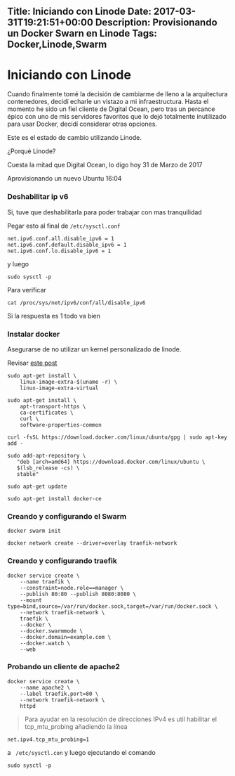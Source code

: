 Title: Iniciando con Linode
Date: 2017-03-31T19:21:51+00:00
Description: Provisionando un Docker Swarn en Linode
Tags: Docker,Linode,Swarm
---
# Iniciando con Linode

Cuando finalmente tomé la decisión de cambiarme de lleno a la arquitectura contenedores, decidí echarle un vistazo a mi infraestructura. Hasta el momento he sido un fiel cliente de Digital Ocean, pero tras un percance épico con uno de mis servidores favoritos que lo dejó totalmente inutilizado para usar Docker, decidí considerar otras opciones.

Este es el estado de cambio utilizando Linode.

¿Porqué Linode? 

Cuesta la mitad que Digital Ocean, lo digo hoy 31 de Marzo de 2017

Aprovisionando un nuevo Ubuntu 16:04

### Deshabilitar ip v6

Si, tuve que deshabilitarla para poder trabajar con mas tranquilidad

Pegar esto al final de `/etc/sysctl.conf`
```
net.ipv6.conf.all.disable_ipv6 = 1
net.ipv6.conf.default.disable_ipv6 = 1 
net.ipv6.conf.lo.disable_ipv6 = 1 
```
y luego 
```
sudo sysctl -p
```

Para verificar 

```
cat /proc/sys/net/ipv6/conf/all/disable_ipv6 
```

Si la respuesta es 1 todo va bien

### Instalar docker

Asegurarse de no utilizar un kernel personalizado de linode.

Revisar [este post](https://www.linode.com/docs/tools-reference/custom-kernels-distros/run-a-distribution-supplied-kernel-with-kvm)

```
sudo apt-get install \
    linux-image-extra-$(uname -r) \
    linux-image-extra-virtual

sudo apt-get install \
    apt-transport-https \
    ca-certificates \
    curl \
    software-properties-common

curl -fsSL https://download.docker.com/linux/ubuntu/gpg | sudo apt-key add -

sudo add-apt-repository \
   "deb [arch=amd64] https://download.docker.com/linux/ubuntu \
   $(lsb_release -cs) \
   stable"

sudo apt-get update

sudo apt-get install docker-ce
```

### Creando y configurando el Swarm

```
docker swarm init

docker network create --driver=overlay traefik-network
```
### Creando y configurando traefik
```
docker service create \
    --name traefik \
    --constraint=node.role==manager \
    --publish 80:80 --publish 8080:8080 \
    --mount type=bind,source=/var/run/docker.sock,target=/var/run/docker.sock \
    --network traefik-network \
    traefik \
    --docker \
    --docker.swarmmode \
    --docker.domain=example.com \
    --docker.watch \
    --web
```
### Probando un cliente de apache2
```
docker service create \
    --name apache2 \
    --label traefik.port=80 \
    --network traefik-network \
    httpd
```

> Para ayudar en la resolución de direcciones IPv4 es util habilitar el tcp_mtu_probing añadiendo la línea

```
net.ipv4.tcp_mtu_probing=1
```

a ` /etc/sysctl.con` y luego ejecutando el comando
```
sudo sysctl -p
```